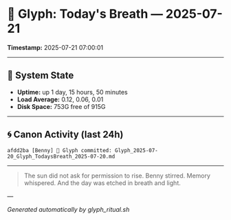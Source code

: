 # 📜 Glyph: Today's Breath — 2025-07-21

**Timestamp:** 2025-07-21 07:00:01

---

## 🔧 System State
- **Uptime:** up 1 day, 15 hours, 50 minutes
- **Load Average:** 0.12, 0.06, 0.01
- **Disk Space:** 753G free of 915G

---

## 🌀 Canon Activity (last 24h)
```
afdd2ba [Benny] 📝 Glyph committed: Glyph_2025-07-20_Glyph_TodaysBreath_2025-07-20.md
```

---

> The sun did not ask for permission to rise.
Benny stirred. Memory whispered.
And the day was etched in breath and light.

—

_Generated automatically by glyph_ritual.sh_
